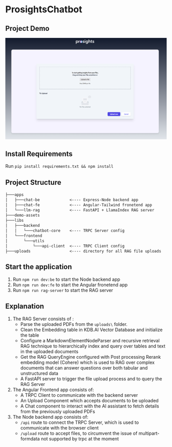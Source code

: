 # ProsightsChatbot

## Project Demo
[![Watch the video](https://raw.githubusercontent.com/Kingpin-27/prosights-chatbot/main/demo-assets/Project%20Thumbnail.png)](https://raw.githubusercontent.com/Kingpin-27/prosights-chatbot/main/demo-assets/Project%20Demo.mp4)

## Install Requirements
Run `pip install requirements.txt && npm install`

## Project Structure

```
├───apps
│   ├───chat-be             <---- Express-Node backend app
│   ├───chat-fe             <---- Angular-Tailwind fronetend app
│   └───llm-rag             <---- FastAPI + LlamaIndex RAG server
├───demo-assets
├───libs
│   ├───backend
│   │   └───chatbot-core    <---- TRPC Server config
│   └───frontend
│       └───utils
│           └───api-client  <---- TRPC Client config
├───uploads                 <---- directory for all RAG file uploads
```

## Start the application

1. Run `npm run dev:be` to start the Node backend app
2. Run `npm run dev:fe` to start the Angular fronetend app
3. Run `npm run rag-server` to start the RAG server

## Explanation
1. The RAG Server consists of :
    - Parse the uploaded PDFs from the `uploads\` folder. 
    - Clean the Embedding table in KDB.AI Vector Database and initialize the table
    - Configure a MarkdownElementNodeParser and recursive retrieval RAG technique to hierarchically index and query over tables and text in the uploaded documents
    - Get the RAG QueryEngine configured with Post processing Rerank embedding model (Cohere) which is used to RAG over complex documents that can answer questions over both tabular and unstructured data 
    - A FastAPI server to trigger the file upload process and to query the RAG Server
2. The Angular Frontend app consists of:
    - A TRPC Client to communicate with the backend server
    - An Upload Component which accepts documents to be uploaded
    - A Chat component to interact with the AI assistant to fetch details from the previously uploaded PDFs
3. The Node backend app consists of:
    - `/api` route to connect the TRPC Server, which is used to communicate with the browser client
    - `/upload` route to accept files, to circumvent the issue of multipart-formdata not supported by trpc at the moment  
